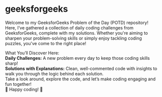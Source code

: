 # geeksforgeeks

Welcome to my GeeksforGeeks Problem of the Day (POTD) repository! <br>
Here, I’ve gathered a collection of daily coding challenges from GeeksforGeeks, complete with my solutions. Whether you're aiming to sharpen your problem-solving skills or simply enjoy tackling coding puzzles, you've come to the right place!

What You’ll Discover Here:<br>
<B>Daily Challenges:</B> A new problem every day to keep those coding skills sharp!<br>
<B>Solutions with Explanations:</B> Clean, well-commented code with insights to walk you through the logic behind each solution.<br>
Take a look around, explore the code, and let’s make coding engaging and fun together!<br>
🌟 Happy coding! 🌟

